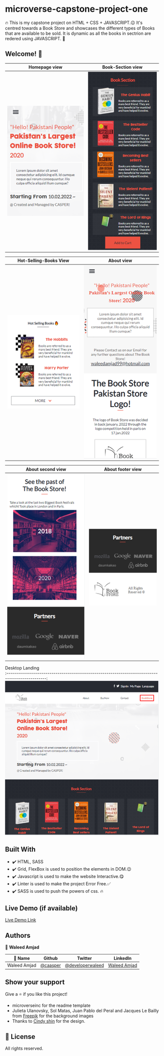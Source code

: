# microverse-capstone-project-one

🔥 This is my capstone project on HTML + CSS + JAVASCRIPT.😉 It's centred towards a Book Store and showcases the different types of Books that are available to be sold. It is dynamic as all the books in sectrion are redered using JAVASCRIPT. 🙌

## Welcome! 👋

Homepage view                                     |  Book-Section view                             |
:------------------------------------------------:|:-----------------------------------------------:
![](./img/ScreenShots/Homepage.png)           |  ![](./img/ScreenShots/Book-Section.PNG)

Hot-Selling-Books View                            |  About view
:------------------------------------------------:|:-----------------------------------------------:
![](./img/ScreenShots/Hot-Selling-Books.PNG)      |  ![](./img/ScreenShots/About.PNG)

About second view                                 |  About footer view
:------------------------------------------------:|:-----------------------------------------------:
![](./img/ScreenShots/About-second.PNG)           |  ![](./img/ScreenShots/about-footer.PNG)

Desktop Landing                                  
:--------------------------------------------------------------------------------------------------:
![](./img/ScreenShots/Desktop.PNG)   

## Built With

- ✔️ HTML, SASS
- ✔️ Grid, FlexBox is used to position the elements in DOM.😉
- ✔️ Javascript is used to make the website Interactive.😋
- ✔️ Linter is used to make the project Error Free.✅
- ✔️ SASS is used to push the powers of css. 🔥

## Live Demo (if available)

[Live Demo Link](https://caasperr.github.io/Book-Store_Website-V2/)

## Authors

👤 **Waleed Amjad**

| 👤 Name | Github | Twitter | LinkedIn |
|------|--------|---------|----------|
|Waleed Amjad|[@caasper](https://github.com/caasperr)|[@developerwaleed](https://twitter.com/developerwaleed)|[Waleed Amjad](https://www.linkedin.com/in/waleed-amjad-51930014a/)||

## Show your support

Give a ⭐️ if you like this project!

- microverseinc for the readme template
- Julieta Ulanovsky, Sol Matas, Juan Pablo del Peral and Jacques Le Bailly from [Freepik](https://twitter.com/DeeMaejor) for the background images
- Thanks to [Cindy shin](https://www.behance.net/adagio07) for the design.

## 📝 License

All rights reserved.
